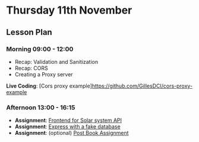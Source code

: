 # Thursday 11th November

## Lesson Plan

### Morning 09:00 - 12:00

+ Recap: Validation and Sanitization
+ Recap: CORS
+ Creating a Proxy server

**Live Coding**: [Cors proxy example]https://github.com/GillesDCI/cors-proxy-example

### Afternoon 13:00 - 16:15

+ **Assignment**: [Frontend for Solar system API](https://github.com/FrancoSpeziali/react-solar-system)
+ **Assignment**: [Express with a fake database](https://github.com/FrancoSpeziali/express-with-fake-database)
+ **Assignment**: (optional) [Post Book Assignment](https://github.com/GillesDCI/post-book-assignment)
